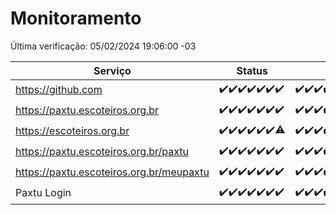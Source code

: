 # Monitoramento

Última verificação: 05/02/2024 19:06:00 -03

|Serviço|Status|Últimas 24h|
|---|---|---|
|https://github.com|<span title="2024-01-29: OK=24">✔️</span><span title="2024-01-30: OK=24">✔️</span><span title="2024-01-31: OK=24">✔️</span><span title="2024-02-01: OK=24">✔️</span><span title="2024-02-02: OK=24">✔️</span><span title="2024-02-03: OK=24">✔️</span><span title="2024-02-04: OK=23">✔️</span>|<span title="04/02/2024 20:05:00 -03 : 200">✔️</span><span title="04/02/2024 21:31:00 -03 : 200">✔️</span><span title="04/02/2024 22:42:00 -03 : 200">✔️</span><span title="04/02/2024 23:20:00 -03 : 200">✔️</span><span title="05/02/2024 00:07:00 -03 : 200">✔️</span><span title="05/02/2024 01:07:00 -03 : 200">✔️</span><span title="05/02/2024 02:06:00 -03 : 200">✔️</span><span title="05/02/2024 03:08:00 -03 : 200">✔️</span><span title="05/02/2024 04:07:00 -03 : 200">✔️</span><span title="05/02/2024 05:08:00 -03 : 200">✔️</span><span title="05/02/2024 06:06:00 -03 : 200">✔️</span><span title="05/02/2024 07:07:00 -03 : 200">✔️</span><span title="05/02/2024 08:03:00 -03 : 200">✔️</span><span title="05/02/2024 09:10:00 -03 : 200">✔️</span><span title="05/02/2024 10:05:00 -03 : 200">✔️</span><span title="05/02/2024 11:05:00 -03 : 200">✔️</span><span title="05/02/2024 12:06:00 -03 : 200">✔️</span><span title="05/02/2024 13:07:00 -03 : 200">✔️</span><span title="05/02/2024 14:06:00 -03 : 200">✔️</span><span title="05/02/2024 15:07:00 -03 : 200">✔️</span><span title="05/02/2024 16:04:00 -03 : 200">✔️</span><span title="05/02/2024 17:07:00 -03 : 200">✔️</span><span title="05/02/2024 18:04:00 -03 : 200">✔️</span><span title="05/02/2024 19:06:00 -03 : 200">✔️</span>|
|https://paxtu.escoteiros.org.br|<span title="2024-01-29: OK=24">✔️</span><span title="2024-01-30: OK=24">✔️</span><span title="2024-01-31: OK=24">✔️</span><span title="2024-02-01: OK=24">✔️</span><span title="2024-02-02: OK=24">✔️</span><span title="2024-02-03: OK=24">✔️</span><span title="2024-02-04: OK=23">✔️</span>|<span title="04/02/2024 20:05:00 -03 : 200">✔️</span><span title="04/02/2024 21:31:00 -03 : 200">✔️</span><span title="04/02/2024 22:42:00 -03 : 200">✔️</span><span title="04/02/2024 23:20:00 -03 : 200">✔️</span><span title="05/02/2024 00:07:00 -03 : 200">✔️</span><span title="05/02/2024 01:07:00 -03 : 200">✔️</span><span title="05/02/2024 02:06:00 -03 : 200">✔️</span><span title="05/02/2024 03:08:00 -03 : 200">✔️</span><span title="05/02/2024 04:07:00 -03 : 200">✔️</span><span title="05/02/2024 05:08:00 -03 : 200">✔️</span><span title="05/02/2024 06:06:00 -03 : 200">✔️</span><span title="05/02/2024 07:07:00 -03 : 200">✔️</span><span title="05/02/2024 08:03:00 -03 : 200">✔️</span><span title="05/02/2024 09:10:00 -03 : 200">✔️</span><span title="05/02/2024 10:05:00 -03 : 200">✔️</span><span title="05/02/2024 11:05:00 -03 : 200">✔️</span><span title="05/02/2024 12:06:00 -03 : 200">✔️</span><span title="05/02/2024 13:07:00 -03 : 200">✔️</span><span title="05/02/2024 14:06:00 -03 : 200">✔️</span><span title="05/02/2024 15:07:00 -03 : 200">✔️</span><span title="05/02/2024 16:04:00 -03 : 200">✔️</span><span title="05/02/2024 17:07:00 -03 : 200">✔️</span><span title="05/02/2024 18:04:00 -03 : 200">✔️</span><span title="05/02/2024 19:06:00 -03 : 200">✔️</span>|
|https://escoteiros.org.br|<span title="2024-01-29: OK=24">✔️</span><span title="2024-01-30: OK=24">✔️</span><span title="2024-01-31: OK=24">✔️</span><span title="2024-02-01: OK=24">✔️</span><span title="2024-02-02: OK=24">✔️</span><span title="2024-02-03: OK=24">✔️</span><span title="2024-02-04: OK=22, Falhas=1">⚠️</span>|<span title="04/02/2024 20:05:00 -03 : 200">✔️</span><span title="04/02/2024 21:31:00 -03 : 200">✔️</span><span title="04/02/2024 22:42:00 -03 : 200">✔️</span><span title="04/02/2024 23:20:00 -03 : 200">✔️</span><span title="05/02/2024 00:07:00 -03 : 200">✔️</span><span title="05/02/2024 01:07:00 -03 : 200">✔️</span><span title="05/02/2024 02:06:00 -03 : 200">✔️</span><span title="05/02/2024 03:08:00 -03 : 200">✔️</span><span title="05/02/2024 04:07:00 -03 : 200">✔️</span><span title="05/02/2024 05:08:00 -03 : 200">✔️</span><span title="05/02/2024 06:06:00 -03 : 200">✔️</span><span title="05/02/2024 07:07:00 -03 : 200">✔️</span><span title="05/02/2024 08:03:00 -03 : 200">✔️</span><span title="05/02/2024 09:10:00 -03 : 200">✔️</span><span title="05/02/2024 10:05:00 -03 : 200">✔️</span><span title="05/02/2024 11:05:00 -03 : 200">✔️</span><span title="05/02/2024 12:06:00 -03 : 200">✔️</span><span title="05/02/2024 13:07:00 -03 : 200">✔️</span><span title="05/02/2024 14:06:00 -03 : 200">✔️</span><span title="05/02/2024 15:07:00 -03 : 200">✔️</span><span title="05/02/2024 16:04:00 -03 : 200">✔️</span><span title="05/02/2024 17:07:00 -03 : 200">✔️</span><span title="05/02/2024 18:04:00 -03 : 200">✔️</span><span title="05/02/2024 19:06:00 -03 : 200">✔️</span>|
|https://paxtu.escoteiros.org.br/paxtu|<span title="2024-01-29: OK=24">✔️</span><span title="2024-01-30: OK=24">✔️</span><span title="2024-01-31: OK=24">✔️</span><span title="2024-02-01: OK=24">✔️</span><span title="2024-02-02: OK=24">✔️</span><span title="2024-02-03: OK=24">✔️</span><span title="2024-02-04: OK=23">✔️</span>|<span title="04/02/2024 20:05:00 -03 : 200">✔️</span><span title="04/02/2024 21:31:00 -03 : 200">✔️</span><span title="04/02/2024 22:42:00 -03 : 200">✔️</span><span title="04/02/2024 23:20:00 -03 : 200">✔️</span><span title="05/02/2024 00:07:00 -03 : 200">✔️</span><span title="05/02/2024 01:07:00 -03 : 200">✔️</span><span title="05/02/2024 02:06:00 -03 : 200">✔️</span><span title="05/02/2024 03:08:00 -03 : 200">✔️</span><span title="05/02/2024 04:07:00 -03 : 200">✔️</span><span title="05/02/2024 05:08:00 -03 : 200">✔️</span><span title="05/02/2024 06:06:00 -03 : 200">✔️</span><span title="05/02/2024 07:07:00 -03 : 200">✔️</span><span title="05/02/2024 08:03:00 -03 : 200">✔️</span><span title="05/02/2024 09:10:00 -03 : 200">✔️</span><span title="05/02/2024 10:05:00 -03 : 200">✔️</span><span title="05/02/2024 11:05:00 -03 : 200">✔️</span><span title="05/02/2024 12:06:00 -03 : 200">✔️</span><span title="05/02/2024 13:07:00 -03 : 200">✔️</span><span title="05/02/2024 14:06:00 -03 : 200">✔️</span><span title="05/02/2024 15:07:00 -03 : 200">✔️</span><span title="05/02/2024 16:04:00 -03 : 200">✔️</span><span title="05/02/2024 17:07:00 -03 : 200">✔️</span><span title="05/02/2024 18:04:00 -03 : 200">✔️</span><span title="05/02/2024 19:06:00 -03 : 200">✔️</span>|
|https://paxtu.escoteiros.org.br/meupaxtu|<span title="2024-01-29: OK=24">✔️</span><span title="2024-01-30: OK=24">✔️</span><span title="2024-01-31: OK=24">✔️</span><span title="2024-02-01: OK=24">✔️</span><span title="2024-02-02: OK=24">✔️</span><span title="2024-02-03: OK=24">✔️</span><span title="2024-02-04: OK=23">✔️</span>|<span title="04/02/2024 20:05:00 -03 : 200">✔️</span><span title="04/02/2024 21:31:00 -03 : 200">✔️</span><span title="04/02/2024 22:42:00 -03 : 200">✔️</span><span title="04/02/2024 23:20:00 -03 : 200">✔️</span><span title="05/02/2024 00:07:00 -03 : 200">✔️</span><span title="05/02/2024 01:07:00 -03 : 200">✔️</span><span title="05/02/2024 02:06:00 -03 : 200">✔️</span><span title="05/02/2024 03:08:00 -03 : 200">✔️</span><span title="05/02/2024 04:07:00 -03 : 200">✔️</span><span title="05/02/2024 05:08:00 -03 : 200">✔️</span><span title="05/02/2024 06:06:00 -03 : 200">✔️</span><span title="05/02/2024 07:07:00 -03 : 200">✔️</span><span title="05/02/2024 08:03:00 -03 : 200">✔️</span><span title="05/02/2024 09:10:00 -03 : 200">✔️</span><span title="05/02/2024 10:05:00 -03 : 200">✔️</span><span title="05/02/2024 11:05:00 -03 : 200">✔️</span><span title="05/02/2024 12:06:00 -03 : 200">✔️</span><span title="05/02/2024 13:07:00 -03 : 200">✔️</span><span title="05/02/2024 14:06:00 -03 : 200">✔️</span><span title="05/02/2024 15:07:00 -03 : 200">✔️</span><span title="05/02/2024 16:04:00 -03 : 200">✔️</span><span title="05/02/2024 17:07:00 -03 : 200">✔️</span><span title="05/02/2024 18:04:00 -03 : 200">✔️</span><span title="05/02/2024 19:06:00 -03 : 200">✔️</span>|
|Paxtu Login|<span title="2024-01-29: OK=24">✔️</span><span title="2024-01-30: OK=24">✔️</span><span title="2024-01-31: OK=24">✔️</span><span title="2024-02-01: OK=24">✔️</span><span title="2024-02-02: OK=24">✔️</span><span title="2024-02-03: OK=24">✔️</span><span title="2024-02-04: OK=23">✔️</span>|<span title="04/02/2024 20:05:00 -03 : 200">✔️</span><span title="04/02/2024 21:31:00 -03 : 200">✔️</span><span title="04/02/2024 22:42:00 -03 : 200">✔️</span><span title="04/02/2024 23:20:00 -03 : 200">✔️</span><span title="05/02/2024 00:07:00 -03 : 200">✔️</span><span title="05/02/2024 01:07:00 -03 : 200">✔️</span><span title="05/02/2024 02:06:00 -03 : 200">✔️</span><span title="05/02/2024 03:08:00 -03 : 200">✔️</span><span title="05/02/2024 04:07:00 -03 : 200">✔️</span><span title="05/02/2024 05:08:00 -03 : 200">✔️</span><span title="05/02/2024 06:06:00 -03 : 200">✔️</span><span title="05/02/2024 07:07:00 -03 : 200">✔️</span><span title="05/02/2024 08:03:00 -03 : 200">✔️</span><span title="05/02/2024 09:10:00 -03 : 200">✔️</span><span title="05/02/2024 10:05:00 -03 : 200">✔️</span><span title="05/02/2024 11:05:00 -03 : 200">✔️</span><span title="05/02/2024 12:06:00 -03 : 200">✔️</span><span title="05/02/2024 13:07:00 -03 : 200">✔️</span><span title="05/02/2024 14:06:00 -03 : 200">✔️</span><span title="05/02/2024 15:07:00 -03 : 200">✔️</span><span title="05/02/2024 16:04:00 -03 : 200">✔️</span><span title="05/02/2024 17:07:00 -03 : 200">✔️</span><span title="05/02/2024 18:04:00 -03 : 200">✔️</span><span title="05/02/2024 19:06:00 -03 : 200">✔️</span>|
